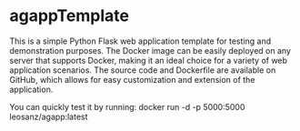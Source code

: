 # agappTemplate
This is a simple Python Flask web application template for testing and demonstration purposes. The Docker image can be easily deployed on any server that supports Docker, making it an ideal choice for a variety of web application scenarios. The source code and Dockerfile are available on GitHub, which allows for easy customization and extension of the application. 

You can quickly test it by running:
docker run -d -p 5000:5000 leosanz/agapp:latest